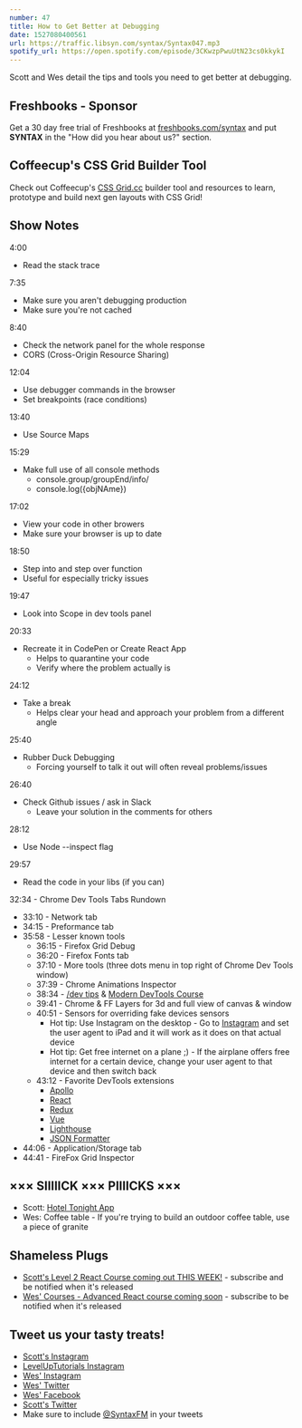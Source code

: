 ```yaml
---
number: 47
title: How to Get Better at Debugging
date: 1527080400561
url: https://traffic.libsyn.com/syntax/Syntax047.mp3
spotify_url: https://open.spotify.com/episode/3CKwzpPwuUtN23cs0kkykI
---
```


Scott and Wes detail the tips and tools you need to get better at debugging.

## Freshbooks - Sponsor

Get a 30 day free trial of Freshbooks at [freshbooks.com/syntax](https://freshbooks.com/syntax) and put **SYNTAX** in the "How did you hear about us?" section.

## Coffeecup's CSS Grid Builder Tool

Check out Coffeecup's [CSS Grid.cc](https://cssgrid.cc/) builder tool and resources to learn, prototype and build next gen layouts with CSS Grid!

## Show Notes

4:00
* Read the stack trace

7:35

* Make sure you aren't debugging production
* Make sure you're not cached

8:40

* Check the network panel for the whole response
* CORS (Cross-Origin Resource Sharing)

12:04

* Use debugger commands in the browser
* Set breakpoints (race conditions)

13:40

* Use Source Maps

15:29

* Make full use of all console methods
  * console.group/groupEnd/info/
  * console.log({objNAme})

17:02

* View your code in other browers
* Make sure your browser is up to date

18:50

* Step into and step over function
* Useful for especially tricky issues

19:47

* Look into Scope in dev tools panel

20:33

* Recreate it in CodePen or Create React App
  * Helps to quarantine your code
  * Verify where the problem actually is

24:12

* Take a break
  * Helps clear your head and approach your problem from a different angle

25:40

* Rubber Duck Debugging
  * Forcing yourself to talk it out will often reveal problems/issues

26:40

* Check Github issues / ask in Slack
  * Leave your solution in the comments for others

28:12

* Use Node --inspect flag

29:57

* Read the code in your libs (if you can)

32:34 - Chrome Dev Tools Tabs Rundown

* 33:10 - Network tab
* 34:15 - Preformance tab
* 35:58 - Lesser known tools
  * 36:15 - Firefox Grid Debug
  * 36:20 - Firefox Fonts tab
  * 37:10 - More tools (three dots menu in top right of Chrome Dev Tools window)
  * 37:39 - Chrome Animations Inspector
  * 38:34 - [/dev tips](https://umaar.com/dev-tips/) & [Modern DevTools Course](https://moderndevtools.com/)
  * 39:41 - Chrome & FF Layers for 3d and full view of canvas & window
  * 40:51 - Sensors for overriding fake devices sensors
    * Hot tip: Use Instagram on the desktop - Go to [Instagram](https://instagram.com) and set the user agent to iPad and it will work as it does on that actual device
    * Hot tip: Get free internet on a plane ;) - If the airplane offers free internet for a certain device, change your user agent to that device and then switch back
  * 43:12 - Favorite DevTools extensions
    * [Apollo](https://chrome.google.com/webstore/detail/apollo-client-developer-t/jdkknkkbebbapilgoeccciglkfbmbnfm?hl=en)
    * [React](https://chrome.google.com/webstore/detail/react-developer-tools/fmkadmapgofadopljbjfkapdkoienihi?hl=en)
    * [Redux](https://chrome.google.com/webstore/detail/redux-devtools/lmhkpmbekcpmknklioeibfkpmmfibljd?hl=en)
    * [Vue](https://chrome.google.com/webstore/detail/vuejs-devtools/nhdogjmejiglipccpnnnanhbledajbpd?hl=en)
    * [Lighthouse](https://chrome.google.com/webstore/detail/lighthouse/blipmdconlkpinefehnmjammfjpmpbjk?hl=en)
    * [JSON Formatter](https://chrome.google.com/webstore/detail/json-formatter/bcjindcccaagfpapjjmafapmmgkkhgoa?hl=en)
* 44:06 - Application/Storage tab
* 44:41 - FireFox Grid Inspector

## ××× SIIIIICK ××× PIIIICKS ×××

* Scott: [Hotel Tonight App](https://www.hoteltonight.com/)
* Wes: Coffee table - If you're trying to build an outdoor coffee table, use a piece of granite

## Shameless Plugs

* [Scott's Level 2 React Course coming out THIS WEEK!](https://LevelUpTutorials.com/store) - subscribe and be notified when it's released
* [Wes' Courses - Advanced React course coming soon](https://wesbos.com/courses/) - subscribe to be notified when it's released

## Tweet us your tasty treats!

* [Scott's Instagram](https://www.instagram.com/stolinski/)
* [LevelUpTutorials Instagram](https://www.instagram.com/LevelUpTutorials/)
* [Wes' Instagram](https://www.instagram.com/wesbos/)
* [Wes' Twitter](https://twitter.com/wesbos)
* [Wes' Facebook](https://www.facebook.com/wesbos.developer)
* [Scott's Twitter](https://twitter.com/stolinski)
* Make sure to include [@SyntaxFM](https://twitter.com/SyntaxFM) in your tweets
